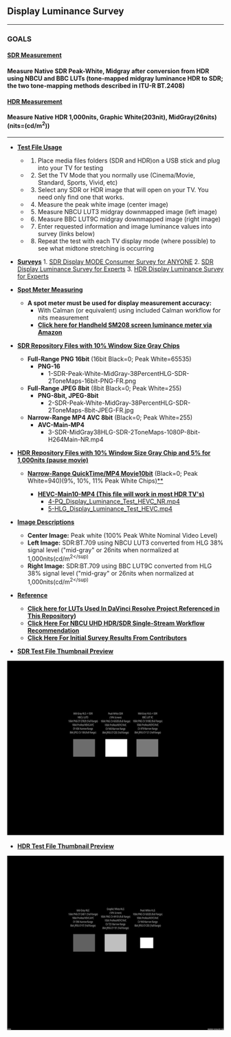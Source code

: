 ## Display Luminance Survey<br/>
---
### GOALS
#### <ins>SDR Measurement<ins>
#### Measure Native SDR Peak-White, Midgray after conversion from HDR using NBCU and BBC LUTs (tone-mapped midgray luminance HDR to SDR; the two tone-mapping methods described in ITU-R BT.2408)
#### <ins>HDR Measurement<ins>
#### Measure Native HDR 1,000nits, Graphic White(203nit), MidGray(26nits) (nits=(cd/m<sup>2</sup>))<br/>
---

* **<ins>Test File Usage<ins>**
    * 1. Place media files folders (SDR and HDR)on a USB stick and plug into your TV for testing
    * 2. Set the TV Mode that you normally use (Cinema/Movie, Standard, Sports, Vivid, etc)
    * 3. Select any SDR or HDR image that will open on your TV. You need only find one that works.
    * 4. Measure the peak white image (center image)
    * 5. Measure NBCU LUT3 midgray downmapped image (left image)
    * 6. Measure BBC LUT9C midgray downmapped image (right image)
    * 7. Enter requested information and image luminance values into survey (links below)
    * 8. Repeat the test with each TV display mode (where possible) to see what midtone stretching is occurring
   
* **<ins>Surveys<ins>**
        1. [SDR Display MODE Consumer Survey for ANYONE](https://forms.gle/7PX7YSNEz3odWzY29)
        2. [SDR Display Luminance Survey for Experts](https://forms.gle/MRcGhh8WgQVUkUSJ9)
        3. [HDR Display Luminance Survey for Experts](https://forms.gle/nFKsyX6bWNLTkdKt6)

* **<ins>Spot Meter Measuring<ins>**
    * **A spot meter must be used for display measurement accuracy:**
        *  With Calman (or equivalent) using included Calman workflow for nits measurement
        * **[Click here for Handheld SM208 screen luminance meter via Amazon](https://www.amazon.com/gp/product/B00H050VEI/ref=ppx_yo_dt_b_asin_title_o00_s00?ie=UTF8&psc=1)**

* **<ins>SDR Repository Files with 10% Window Size Gray Chips<ins>**
    * **Full-Range PNG 16bit** (16bit Black=0; Peak White=65535)
       * **PNG-16**
         * 1-SDR-Peak-White-MidGray-38PercentHLG-SDR-2ToneMaps-16bit-PNG-FR.png
    * **Full-Range JPEG 8bit** (8bit Black=0; Peak White=255)
       * **PNG-8bit, JPEG-8bit**
         * 2-SDR-Peak-White-MidGray-38PercentHLG-SDR-2ToneMaps-8bit-JPEG-FR.jpg
    * **Narrow-Range MP4 AVC 8bit** (Black=0; Peak White=255)
       * **AVC-Main-MP4**
         * 3-SDR-MidGray38HLG-SDR-2ToneMaps-1080P-8bit-H264Main-NR.mp4

* **<ins>HDR Repository Files with 10% Window Size Gray Chip and 5% for 1,000nits (pause movie)<ins>**
    * **<ins>Narrow-Range QuickTime/MP4 Movie10bit** (Black=0; Peak White=940)(9%, 10%, 11% Peak White Chips)<ins>**
       * **HEVC-Main10-MP4 (This file will work in most HDR TV's)**
         * 4-PQ_Display_Luminance_Test_HEVC_NR.mp4
         * 5-HLG_Display_Luminance_Test_HEVC.mp4
 
* **<ins>Image Descriptions<ins>**
    * **Center Image:** Peak white (100% Peak White Nominal Video Level)
    * **Left Image:** SDR:BT.709 using NBCU LUT3 converted from HLG 38% signal level ("mid-gray" or 26nits when normalized at 1,000nits(cd/m<sup>2</sup)
    * **Right Image:** SDR:BT.709 using BBC LUT9C converted from HLG 38% signal level ("mid-gray" or 26nits when normalized at 1,000nits(cd/m<sup>2</sup)

* **<ins>Reference<ins>**
    * **[Click here for LUTs Used In DaVinci Resolve Project Referenced in This Repository](https://github.com/digitaltvguy/NBCU-HDR-SDR-Single-Stream_Workflow_Recommendation/tree/main/LUTS_for_Software/HLG-to-from-SDR%20-%20Type%20III%20and%20Type%20I/For%20DaVinci%20Resolve%2017%20-%20Video%20Level%20Tag%20Added%20-%20Type%20III))**
    * **[Click Here For NBCU UHD HDR/SDR Single-Stream Workflow Recommendation](https://github.com/digitaltvguy/NBCU-HDR-SDR-Single-Stream_Workflow_Recommendation)**
    * **[Click Here For Initial Survey Results From Contributors](https://www.icloud.com/numbers/040HYTS0GVcpkB3gFGE275p_A#SDR_Display_Luminance_Level_Survey_Tallies)**
  
* **<ins>SDR Test File Thumbnail Preview<ins>**
<p align="center">
  <img width="720" height="405" src="https://github.com/digitaltvguy/SDR-Display-Luminance-Survey/blob/main/Additional_ref_files/thumbnail720SDR.jpg?raw=true">
</p>

* **<ins>HDR Test File Thumbnail Preview<ins>**
<p align="center">
  <img width="720" height="405" src="https://github.com/digitaltvguy/SDR-Display-Luminance-Survey/blob/main/Additional_ref_files/thumbnail720HDR.jpg?raw=true">
</p>
